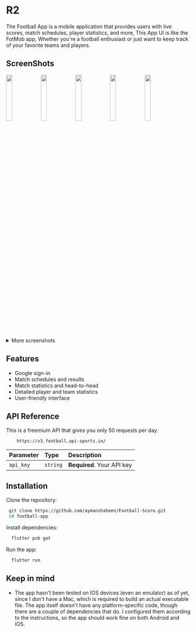 # R2

The Football App is a mobile application that provides users with live scores, match schedules, player statistics, and more, This App UI is like the FotMob app, Whether you're a football enthusiast or just want to keep track of your favorite teams and players.
## ScreenShots



<p float="left">
   <img src="https://github.com/aymanshaheen/Football-Score/assets/52037629/c0dc53db-e521-4b43-893e-d8cbcb9ff8db" width="18%" />
   <img src="https://github.com/aymanshaheen/Football-Score/assets/52037629/50593585-7afb-4368-bba7-b002b45fd970" width="18%" />
   <img src="https://github.com/aymanshaheen/Football-Score/assets/52037629/64560f24-dddb-4b92-be4f-86ca80de59bd" width="18%" />
   <img src="https://github.com/aymanshaheen/Football-Score/assets/52037629/cb60932d-b81d-4533-b003-764df200d061" width="18%" />
   <img src="https://github.com/aymanshaheen/Football-Score/assets/52037629/28f934e1-5043-4815-bfd3-e116a88d5d5f" width="18%" />
</p>
<details>
<summary>More screenshots</summary>

<p float="left">
   <img src="https://github.com/aymanshaheen/Football-Score/assets/52037629/6c92510f-ac91-4fb5-bf4a-bf9903443fd2" width="32%" />
   <img src="https://github.com/aymanshaheen/Football-Score/assets/52037629/410557f8-b404-4b40-aed8-cc06fe44f497" width="32%" />
   <img src="https://github.com/aymanshaheen/Football-Score/assets/52037629/d08b0615-4e46-44c3-abe0-7fb0bc7163d6" width="32%" />
</p>
<p float="left">
   <img src="https://github.com/aymanshaheen/Football-Score/assets/52037629/d1fceadc-82d3-4eab-b21e-fdf3c5283d63" width="32%" />
   <img src="https://github.com/aymanshaheen/Football-Score/assets/52037629/7d7661e2-1e20-4f08-b448-213bc1246db7" width="32%" />
   <img src="https://github.com/aymanshaheen/Football-Score/assets/52037629/1c6967b4-3e39-4cb3-9c61-edbf492e4ee8" width="32%" />
</p>

</details>


## Features

- Google sign-in
- Match schedules and results
- Match statistics and head-to-head
- Detailed player and team statistics
- User-friendly interface


## API Reference
This is a freemium API  that gives you only 50 requests per day. 
```HTTP
    https://v3.football.api-sports.io/
```

| Parameter | Type     | Description                |
| :-------- | :------- | :------------------------- |
| `api_key` | `string` | **Required**. Your API key |






## Installation

Clone the repository:

```bash
 git clone https://github.com/aymanshaheen/Football-Score.git
 cd football-app
```
Install dependencies:

```bash
  flutter pub get
```
Run the app:

```bash
  flutter run
```

## Keep in mind

- The app hasn't been tested on IOS devices (even an emulator) as of yet, since I don't have a Mac, which is required to build an actual executable file. The app itself doesn't have any platform-specific code, though there are a couple of dependencies that do. I configured them according to the instructions, so the app should work fine on both Android and IOS.
